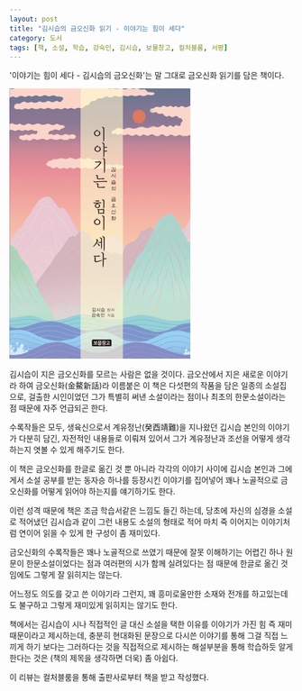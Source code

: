 ```yaml
---
layout: post
title: "김시습의 금오신화 읽기 - 이야기는 힘이 세다"
category: 도서
tags: [책, 소설, 학습, 강숙인, 김시습, 보물창고, 컬처블룸, 서평]
---
```


'이야기는 힘이 세다 - 김시습의 금오신화'는
말 그대로 금오신화 읽기를 담은 책이다.

![표지](/images/the-story-is-strong-book-h480.jpg)

김시습이 지은 금오신화를 모르는 사람은 없을 것이다.
금오산에서 지은 새로운 이야기라 하여 금오신화(金鰲新話)라 이름붙은 이 책은
다섯편의 작품을 담은 일종의 소설집으로,
걸출한 시인이었던 그가 특별히 써낸 소설이라는 점이나
최초의 한문소설이라는 점 때문에 자주 언급되곤 한다.

수록작들은 모두, 생육신으로서 계유정난(癸酉靖難)을 지나왔던 깁시습 본인의 이야기가 다분히 담긴,
자전적인 내용들로 이뤄져 있어서
그가 계유정난과 조선을 어떻게 생각하는지 엿볼 수 있게 해주기도 한다.

이 책은 금오신화를 한글로 옮긴 것 뿐 아니라
각각의 이야기 사이에
김시습 본인과 그에게서 소설 공부를 받는 동자승 하나를 등장시킨 이야기를 집어넣어
꽤나 노골적으로 금오신화를 어떻게 읽어야 하는지를 얘기하기도 한다.

이런 성격 때문에 책은 조금 학습서같은 느낌도 들긴 하는데,
당초에 자신의 심경을 소설로 적어냈던 김시습과 같이
그런 내용도 소설의 형태로 적어
마치 죽 이어지는 이야기처럼 연이어 읽을 수 있게 한 구성이 좀 재미있다.

금오신화의 수록작들은 꽤나 노골적으로 쓰였기 때문에 잘못 이해하기는 어렵긴 하나
원문이 한문소설이었다는 점과 여러편의 시가 함께 실려있다는 점 때문에
한글로 옮긴 것임에도 그렇게 잘 읽히지는 않는다.

어느정도 의도를 갖고 쓴 이야기라 그런지,
꽤 흥미로울만한 소재와 전개를 하고있는데도 불구하고
그렇게 재미있게 읽히지는 않기도 한다.

책에서는 김시습이 시나 직접적인 글 대신 소설을 택한 이유를
이야기가 가진 힘 즉 재미 때문이라고 제시하는데,
충분히 현대화된 문장으로 다시쓴 이야기를 통해 그걸 직접 느끼게 하기 보다는
그러하다는 것을 직접적으로 제시하는 해설부분을 통해 학습하듯 알게 한다는 것은
(책의 제목을 생각하면 더욱) 좀 아쉽다.



<div class="im im-info">
이 리뷰는 컬처블룸을 통해 출판사로부터 책을 받고 작성했다.
</div>
